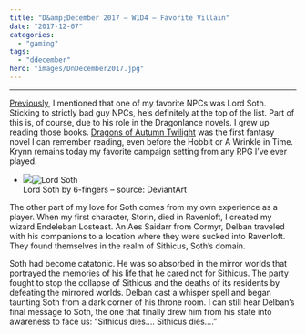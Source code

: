```yaml
---
title: "D&amp;December 2017 – W1D4 – Favorite Villain"
date: "2017-12-07"
categories: 
  - "gaming"
tags: 
  - "ddecember"
hero: "images/DnDecember2017.jpg"
---
```


* * *

[Previously](https://gaming.barretblake.com/2017/10/28/the-d-d-30-day-challenge-day-14/), I mentioned that one of my favorite NPCs was Lord Soth. Sticking to strictly bad guy NPCs, he’s definitely at the top of the list. Part of this is, of course, due to his role in the Dragonlance novels. I grew up reading those books. [Dragons of Autumn Twilight](https://en.wikipedia.org/wiki/Dragons_of_Autumn_Twilight) was the first fantasy novel I can remember reading, even before the Hobbit or A Wrinkle in Time. Krynn remains today my favorite campaign setting from any RPG I’ve ever played.

- ![](images/lord_soth_by_6_fingers-678x1024.jpg)![Lord Soth](images/lord_soth_by_6_fingers-scaled.jpg)  
    Lord Soth by 6-fingers – source: DeviantArt

The other part of my love for Soth comes from my own experience as a player. When my first character, Storin, died in Ravenloft, I created my wizard Endeleban Losteast. An Aes Saidarr from Cormyr, Delban traveled with his companions to a location where they were sucked into Ravenloft. They found themselves in the realm of Sithicus, Soth’s domain.

Soth had become catatonic. He was so absorbed in the mirror worlds that portrayed the memories of his life that he cared not for Sithicus. The party fought to stop the collapse of Sithicus and the deaths of its residents by defeating the mirrored worlds. Delban cast a whisper spell and began taunting Soth from a dark corner of his throne room. I can still hear Delban’s final message to Soth, the one that finally drew him from his state into awareness to face us: “Sithicus dies…. Sithicus dies….”
